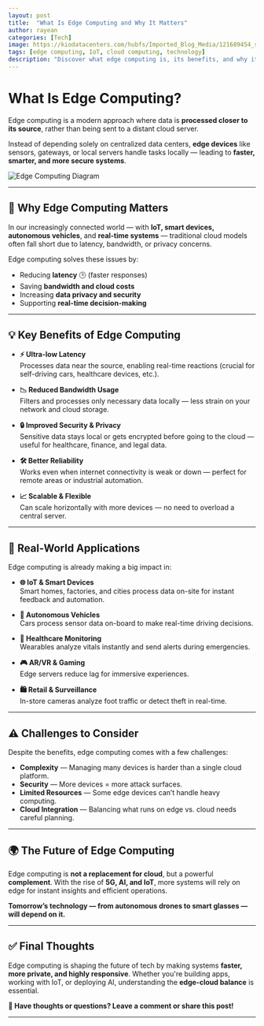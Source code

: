 ```yaml
---
layout: post
title:  "What Is Edge Computing and Why It Matters"
author: rayean
categories: [Tech]
image: https://kiodatacenters.com/hubfs/Imported_Blog_Media/121689454_s-2.jpg
tags: [edge computing, IoT, cloud computing, technology]
description: "Discover what edge computing is, its benefits, and why it matters in today's tech-driven world."
---
```


# What Is Edge Computing?

Edge computing is a modern approach where data is **processed closer to its source**, rather than being sent to a distant cloud server.

Instead of depending solely on centralized data centers, **edge devices** like sensors, gateways, or local servers handle tasks locally — leading to **faster, smarter, and more secure systems**.

![Edge Computing Diagram](https://www.fsp-group.com/upload/230221-63F436389ECE4.png)


---

## 🚀 Why Edge Computing Matters

In our increasingly connected world — with **IoT, smart devices, autonomous vehicles**, and **real-time systems** — traditional cloud models often fall short due to latency, bandwidth, or privacy concerns.

Edge computing solves these issues by:
- Reducing **latency** 🕒 (faster responses)
- Saving **bandwidth and cloud costs**
- Increasing **data privacy and security**
- Supporting **real-time decision-making**

---

## 💡 Key Benefits of Edge Computing

- **⚡ Ultra-low Latency**  
  Processes data near the source, enabling real-time reactions (crucial for self-driving cars, healthcare devices, etc.).

- **📉 Reduced Bandwidth Usage**  
  Filters and processes only necessary data locally — less strain on your network and cloud storage.

- **🔒 Improved Security & Privacy**  
  Sensitive data stays local or gets encrypted before going to the cloud — useful for healthcare, finance, and legal data.

- **🛠 Better Reliability**  
  Works even when internet connectivity is weak or down — perfect for remote areas or industrial automation.

- **📈 Scalable & Flexible**  
  Can scale horizontally with more devices — no need to overload a central server.

---

## 🧠 Real-World Applications

Edge computing is already making a big impact in:

- **🌐 IoT & Smart Devices**  
  Smart homes, factories, and cities process data on-site for instant feedback and automation.

- **🚗 Autonomous Vehicles**  
  Cars process sensor data on-board to make real-time driving decisions.

- **🏥 Healthcare Monitoring**  
  Wearables analyze vitals instantly and send alerts during emergencies.

- **🎮 AR/VR & Gaming**  
  Edge servers reduce lag for immersive experiences.

- **🛍 Retail & Surveillance**  
  In-store cameras analyze foot traffic or detect theft in real-time.

---

## ⚠️ Challenges to Consider

Despite the benefits, edge computing comes with a few challenges:

- **Complexity** — Managing many devices is harder than a single cloud platform.
- **Security** — More devices = more attack surfaces.
- **Limited Resources** — Some edge devices can’t handle heavy computing.
- **Cloud Integration** — Balancing what runs on edge vs. cloud needs careful planning.

---

## 🌍 The Future of Edge Computing

Edge computing is **not a replacement for cloud**, but a powerful **complement**. With the rise of **5G, AI, and IoT**, more systems will rely on edge for instant insights and efficient operations.

**Tomorrow’s technology — from autonomous drones to smart glasses — will depend on it.**

---

## ✅ Final Thoughts

Edge computing is shaping the future of tech by making systems **faster, more private, and highly responsive**. Whether you're building apps, working with IoT, or deploying AI, understanding the **edge-cloud balance** is essential.

**💬 Have thoughts or questions? Leave a comment or share this post!**

---


